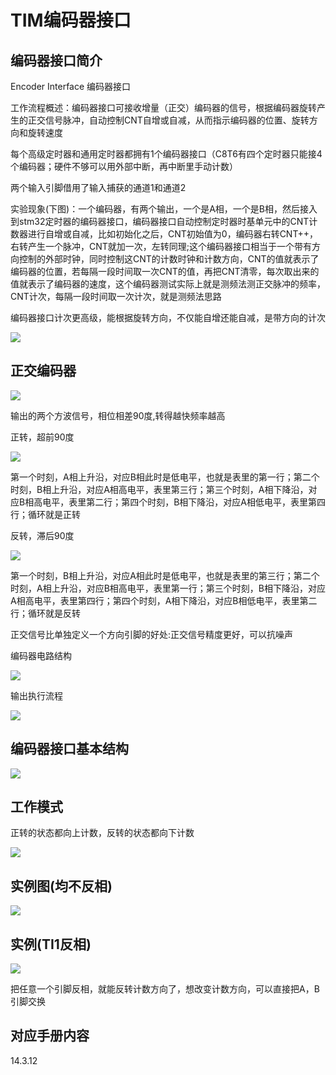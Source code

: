 # TIM编码器接口

## 编码器接口简介

Encoder Interface 编码器接口

工作流程概述：编码器接口可接收增量（正交）编码器的信号，根据编码器旋转产生的正交信号脉冲，自动控制CNT自增或自减，从而指示编码器的位置、旋转方向和旋转速度

每个高级定时器和通用定时器都拥有1个编码器接口（C8T6有四个定时器只能接4个编码器；硬件不够可以用外部中断，再中断里手动计数）

两个输入引脚借用了输入捕获的通道1和通道2

实验现象(下图)：一个编码器，有两个输出，一个是A相，一个是B相，然后接入到stm32定时器的编码器接口，编码器接口自动控制定时器时基单元中的CNT计数器进行自增或自减，比如初始化之后，CNT初始值为0，编码器右转CNT++，右转产生一个脉冲，CNT就加一次，左转同理;这个编码器接口相当于一个带有方向控制的外部时钟，同时控制这CNT的计数时钟和计数方向，CNT的值就表示了编码器的位置，若每隔一段时间取一次CNT的值，再把CNT清零，每次取出来的值就表示了编码器的速度，这个编码器测试实际上就是测频法测正交脉冲的频率，CNT计次，每隔一段时间取一次计次，就是测频法思路

编码器接口计次更高级，能根据旋转方向，不仅能自增还能自减，是带方向的计次

![](https://pic.xhcheats.cn/assets/2024/01/16/011424.png)


## 正交编码器

![](https://pic.xhcheats.cn/assets/2024/01/16/012448.png)

输出的两个方波信号，相位相差90度,转得越快频率越高

正转，超前90度

![](https://pic.xhcheats.cn/assets/2024/01/16/010659.png)

第一个时刻，A相上升沿，对应B相此时是低电平，也就是表里的第一行；第二个时刻，B相上升沿，对应A相高电平，表里第三行；第三个时刻，A相下降沿，对应B相高电平，表里第二行；第四个时刻，B相下降沿，对应A相低电平，表里第四行；循环就是正转

反转，滞后90度

![](https://pic.xhcheats.cn/assets/2024/01/16/010712.png)

第一个时刻，B相上升沿，对应A相此时是低电平，也就是表里的第三行；第二个时刻，A相上升沿，对应B相高电平，表里第一行；第三个时刻，B相下降沿，对应A相高电平，表里第四行；第四个时刻，A相下降沿，对应B相低电平，表里第二行；循环就是反转

正交信号比单独定义一个方向引脚的好处:正交信号精度更好，可以抗噪声

编码器电路结构

![](https://pic.xhcheats.cn/assets/2024/01/16/013718.png)

输出执行流程

![](https://pic.xhcheats.cn/assets/2024/01/16/013758.png)

## 编码器接口基本结构

![](https://pic.xhcheats.cn/assets/2024/01/16/013851.png)

## 工作模式
正转的状态都向上计数，反转的状态都向下计数

![](https://pic.xhcheats.cn/assets/2024/01/16/014209.png)

## 实例图(均不反相)

![](https://pic.xhcheats.cn/assets/2024/01/16/014353.png)

## 实例(TI1反相)

![](https://pic.xhcheats.cn/assets/2024/01/16/014726.png)

把任意一个引脚反相，就能反转计数方向了，想改变计数方向，可以直接把A，B引脚交换

## 对应手册内容

14.3.12